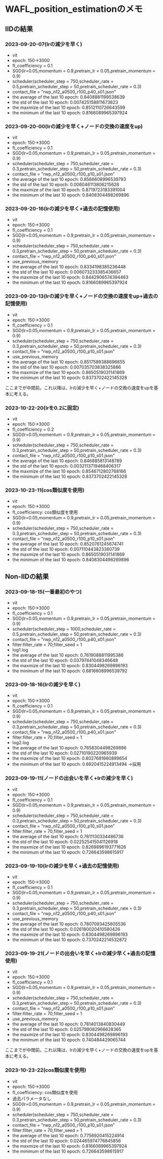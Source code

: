 # WAFL_position_estimationのメモ

## IIDの結果

### 2023-09-20-07(lrの減少を早く)

- vit
- epoch: 150->3000
- fl_coefficiency = 0.1
- SGD(lr=0.05,momentum = 0.9,pretrain_lr = 0.05,pretrain_momentum = 0.9)
- scheduler(scheduler_step = 750,scheduler_rate = 0.5,pretrain_scheduler_step = 50,pretrain_scheduler_rate = 0.3)
- contact_file = "rwp_n12_a0500_r100_p40_s01.json"
- the average of the last 10 epoch: 0.8408881199538639
- the std of the last 10 epoch: 0.007425158811673623
- the maxmize of the last 10 epoch: 0.8512110726643599
- the minimum of the last 10 epoch: 0.8166089965397924

### 2023-09-20-00(lrの減少を早く+ノードの交換の速度をup)

- vit
- epoch: 150->3000
- fl_coefficiency = 0.1
- SGD(lr=0.05,momentum = 0.9,pretrain_lr = 0.05,pretrain_momentum = 0.9)
- scheduler(scheduler_step = 750,scheduler_rate = 0.3,pretrain_scheduler_step = 50,pretrain_scheduler_rate = 0.3)
- contact_file = "rwp_n12_a0500_r100_p10_s01.json"
- the average of the last 10 epoch: 0.8566608996539793
- the std of the last 10 epoch: 0.006046113806215628
- the maxmize of the last 10 epoch: 0.8719723183391004
- the minimum of the last 10 epoch: 0.8408304498269896

### 2023-09-20-16(lrの減少を早く+過去の記憶使用)

- vit
- epoch: 150->3000
- fl_coefficiency = 0.1
- SGD(lr=0.05,momentum = 0.9,pretrain_lr = 0.05,pretrain_momentum = 0.9)
- scheduler(scheduler_step = 750,scheduler_rate = 0.3,pretrain_scheduler_step = 50,pretrain_scheduler_rate = 0.3)
- contact_file = "rwp_n12_a0500_r100_p40_s01.json"
- use_previous_memory
- the average of the last 10 epoch: 0.8334198385236448
- the std of the last 10 epoch: 0.006073233385436657
- the maxmize of the last 10 epoch: 0.8442906574394463
- the minimum of the last 10 epoch: 0.8166089965397924

### 2023-09-20-13(lrの減少を早く+ノードの交換の速度をup+過去の記憶使用)

- vit
- epoch: 150->3000
- fl_coefficiency = 0.1
- SGD(lr=0.05,momentum = 0.9,pretrain_lr = 0.05,pretrain_momentum = 0.9)
- scheduler(scheduler_step = 750,scheduler_rate = 0.3,pretrain_scheduler_step = 50,pretrain_scheduler_rate = 0.3)
- contact_file = "rwp_n12_a0500_r100_p10_s01.json"
- use_previous_memory
- the average of the last 10 epoch: 0.8517589388696655
- the std of the last 10 epoch: 0.007035703838325886
- the maxmize of the last 10 epoch: 0.8650519031141869
- the minimum of the last 10 epoch: 0.8373702422145328

ここまでが中間前。これ以降は、lrの減少を早く+ノードの交換の速度をupを基本に考える。

### 2023-10-22-20(lrを0.2に固定)

- vit
- epoch: 150->3000
- fl_coefficiency = 0.2
- SGD(lr=0.05,momentum = 0.9,pretrain_lr = 0.05,pretrain_momentum = 0.9)
- scheduler(scheduler_step = 750,scheduler_rate = 0.3,pretrain_scheduler_step = 50,pretrain_scheduler_rate = 0.3)
- contact_file = "rwp_n12_a0500_r100_p10_s01.json"
- the average of the last 10 epoch: 0.846885813148789
- the std of the last 10 epoch: 0.0032113719468406317
- the maxmize of the last 10 epoch: 0.8546712802768166
- the minimum of the last 10 epoch: 0.8373702422145328

### 2023-10-23-11(cos類似度を使用)

- vit
- epoch: 150->3000
- fl_coefficiency: cos類似度を使用
- SGD(lr=0.05,momentum = 0.9,pretrain_lr = 0.05,pretrain_momentum = 0.9)
- scheduler(scheduler_step = 750,scheduler_rate = 0.3,pretrain_scheduler_step = 50,pretrain_scheduler_rate = 0.3)
- contact_file = "rwp_n12_a0500_r100_p10_s01.json"
- the average of the last 10 epoch: 0.8520761245674741
- the std of the last 10 epoch: 0.007110443823360739
- the maxmize of the last 10 epoch: 0.8650519031141869
- the minimum of the last 10 epoch: 0.8408304498269896

## Non-IIDの結果

### 2023-09-18-15(一番最初のやつ)

- vit
- epoch: 150->3000
- fl_coefficiency = 0.1
- SGD(lr=0.05,momentum = 0.9,pretrain_lr = 0.05,pretrain_momentum = 0.9)
- scheduler(scheduler_step = 1000,scheduler_rate = 0.5,pretrain_scheduler_step = 50,pretrain_scheduler_rate = 0.3)
- contact_file = "rwp_n12_a0500_r100_p40_s01.json"
- filter:filter_rate = 70,filter_seed = 1
- log1.log
- the average of the last 10 epoch: 0.7619088811995386
- the std of the last 10 epoch: 0.03797441048346648
- the maxmize of the last 10 epoch: 0.8304498269896193
- the minimum of the last 10 epoch: 0.6816608996539792

### 2023-09-18-16(lrの減少を早く)

- vit
- epoch: 150->3000
- fl_coefficiency = 0.1
- SGD(lr=0.05,momentum = 0.9,pretrain_lr = 0.05,pretrain_momentum = 0.9)
- scheduler(scheduler_step = 750,scheduler_rate = 0.3,pretrain_scheduler_step = 50,pretrain_scheduler_rate = 0.3)
- contact_file = "rwp_n12_a0500_r100_p40_s01.json"
- filter:filter_rate = 70,filter_seed = 1
- log2.log
- the average of the last 10 epoch: 0.7658304498269896
- the std of the last 10 epoch: 0.02710190220965939
- the maxmize of the last 10 epoch: 0.8027681660899654
- the minimum of the last 10 epoch: 0.6920415224913494
->採用

### 2023-09-19-11(ノードの出会いを早く+lrの減少を早く)

- vit
- epoch: 150->3000
- fl_coefficiency = 0.1
- SGD(lr=0.05,momentum = 0.9,pretrain_lr = 0.05,pretrain_momentum = 0.9)
- scheduler(scheduler_step = 750,scheduler_rate = 0.3,pretrain_scheduler_step = 50,pretrain_scheduler_rate = 0.3)
- contact_file = "rwp_n12_a0500_r100_p10_s01.json"
- filter:filter_rate = 70,filter_seed = 1
- the average of the last 10 epoch: 0.7811130334486736
- the std of the last 10 epoch: 0.022525415041126918
- the maxmize of the last 10 epoch: 0.8269896193771626
- the minimum of the last 10 epoch: 0.726643598615917

### 2023-09-19-10(lrの減少を早く+過去の記憶使用)

- vit
- epoch: 150->3000
- fl_coefficiency = 0.1
- SGD(lr=0.05,momentum = 0.9,pretrain_lr = 0.05,pretrain_momentum = 0.9)
- scheduler(scheduler_step = 750,scheduler_rate = 0.3,pretrain_scheduler_step = 50,pretrain_scheduler_rate = 0.3)
- contact_file = "rwp_n12_a0500_r100_p40_s01.json"
- use_previous_memory
- the average of the last 10 epoch: 0.7807093425605536
- the std of the last 10 epoch: 0.026180020410580426
- the maxmize of the last 10 epoch: 0.8304498269896193
- the minimum of the last 10 epoch: 0.7370242214532872

### 2023-09-19-21(ノードの出会いを早く+lrの減少早く+過去の記憶使用)

- vit
- epoch: 150->3000
- fl_coefficiency = 0.1
- SGD(lr=0.05,momentum = 0.9,pretrain_lr = 0.05,pretrain_momentum = 0.9)
- scheduler(scheduler_step = 750,scheduler_rate = 0.3,pretrain_scheduler_step = 50,pretrain_scheduler_rate = 0.3)
- contact_file = "rwp_n12_a0500_r100_p10_s01.json"
- filter:filter_rate = 70,filter_seed = 1
- use_previous_memory
- the average of the last 10 epoch: 0.7814013840830449
- the std of the last 10 epoch: 0.025799082966628365
- the maxmize of the last 10 epoch: 0.8304498269896193
- the minimum of the last 10 epoch: 0.740484429065744

ここまでが中間前。これ以降は、lrの減少を早く+ノードの交換の速度をupを基本に考える。

### 2023-10-23-22(cos類似度を使用)

- vit
- epoch: 150->3000
- fl_coefficiency: cos類似度を使用
- 過去パラメータなし
- SGD(lr=0.05,momentum = 0.9,pretrain_lr = 0.05,pretrain_momentum = 0.9)
- scheduler(scheduler_step = 750,scheduler_rate = 0.3,pretrain_scheduler_step = 50,pretrain_scheduler_rate = 0.3)
- contact_file = "rwp_n12_a0500_r100_p10_s01.json"
- filter:filter_rate = 70,filter_seed = 1
- the average of the last 10 epoch: 0.7756920415224914
- the std of the last 10 epoch: 0.024465974776845856
- the maxmize of the last 10 epoch: 0.8166089965397924
- the minimum of the last 10 epoch: 0.726643598615917
